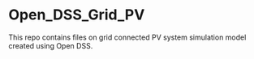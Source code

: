 # Open_DSS_Grid_PV
This repo contains files on grid connected PV system simulation model created using Open DSS. 
